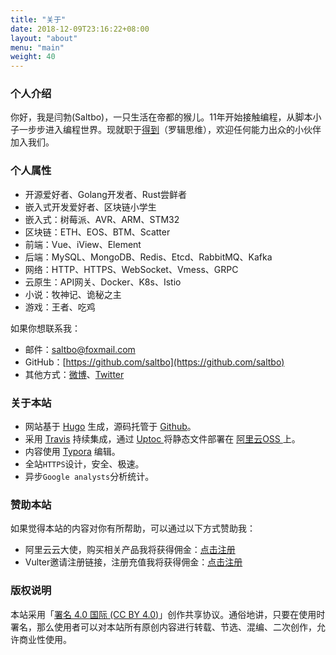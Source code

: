 ```yaml
---
title: "关于"
date: 2018-12-09T23:16:22+08:00
layout: "about"
menu: "main"
weight: 40
---
```


### 个人介绍
你好，我是闫勃(Saltbo)，一只生活在帝都的猴儿。11年开始接触编程，从脚本小子一步步进入编程世界。现就职于[得到](https://www.igetget.com)（罗辑思维），欢迎任何能力出众的小伙伴加入我们。


### 个人属性

- 开源爱好者、Golang开发者、Rust尝鲜者
- 嵌入式开发爱好者、区块链小学生
- 嵌入式：树莓派、AVR、ARM、STM32
- 区块链：ETH、EOS、BTM、Scatter
- 前端：Vue、iView、Element
- 后端：MySQL、MongoDB、Redis、Etcd、RabbitMQ、Kafka
- 网络：HTTP、HTTPS、WebSocket、Vmess、GRPC
- 云原生：API网关、Docker、K8s、Istio
- 小说：牧神记、诡秘之主
- 游戏：王者、吃鸡

如果你想联系我：

- 邮件：saltbo@foxmail.com
- GitHub：[https://github.com/saltbo](https://github.com/saltbo)
- 其他方式：[微博](https://weibo.com/bigbo1225)、[Twitter](https://twitter.com/yanbo1225)

### 关于本站

- 网站基于 [Hugo](https://gohugo.io/) 生成，源码托管于 [Github](https://github.com/saltbo/blog)。
- 采用 [Travis](https://travis-ci.org/saltbo/blog) 持续集成，通过 [Uptoc ](https://github.com/saltbo/uptoc)将静态文件部署在 [阿里云OSS ](https://www.aliyun.com/product/oss)上。
- 内容使用 [Typora](https://www.typora.io/) 编辑。
- 全站`HTTPS`设计，安全、极速。
- 异步`Google analysts`分析统计。


### 赞助本站

如果觉得本站的内容对你有所帮助，可以通过以下方式赞助我：
- 阿里云云大使，购买相关产品我将获得佣金：[点击注册](https://promotion.aliyun.com/ntms/yunparter/invite.html?userCode=bs8qa9fz)
- Vulter邀请注册链接，注册充值我将获得佣金：[点击注册](https://www.vultr.com/?ref=6887367)


### 版权说明

本站采用「[署名 4.0 国际 (CC BY 4.0)](http://creativecommons.org/licenses/by/4.0/deed.zh)」创作共享协议。通俗地讲，只要在使用时署名，那么使用者可以对本站所有原创内容进行转载、节选、混编、二次创作，允许商业性使用。

